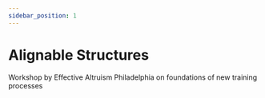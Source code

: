 ```yaml
---
sidebar_position: 1
---
```


# Alignable Structures

Workshop by Effective Altruism Philadelphia on foundations of new training processes

